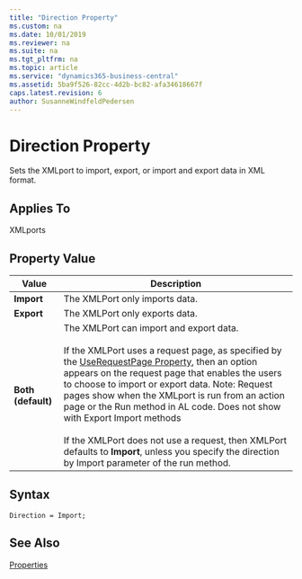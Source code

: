 ```yaml
---
title: "Direction Property"
ms.custom: na
ms.date: 10/01/2019
ms.reviewer: na
ms.suite: na
ms.tgt_pltfrm: na
ms.topic: article
ms.service: "dynamics365-business-central"
ms.assetid: 5ba9f526-82cc-4d2b-bc82-afa34618667f
caps.latest.revision: 6
author: SusanneWindfeldPedersen
---
```


 

# Direction Property
Sets the XMLport to import, export, or import and export data in XML format.  
  
## Applies To  
 XMLports  
  
## Property Value  
  
|**Value**|**Description**|  
|---------------|---------------------|  
|**Import**|The XMLPort only imports data.|  
|**Export**|The XMLPort only exports data.|  
|**Both (default)**|The XMLPort can import and export data.<br /><br /> If the XMLPort uses a request page, as specified by the [UseRequestPage Property](devenv-userequestpage-property.md), then an option appears on the request page that enables the users to choose to import or export data. Note: Request pages show when the XMLport is run from an action page or the Run method in AL code. Does not show with Export Import methods<br /><br /> If the XMLPort does not use a request, then XMLPort defaults to **Import**, unless you specify the direction by Import parameter of the run method.|  
 
## Syntax
```
Direction = Import;
```

## See Also  
 [Properties](devenv-properties.md)